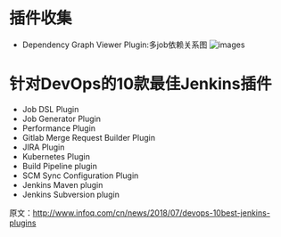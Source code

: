 # 插件收集
- Dependency Graph Viewer Plugin:多job依赖关系图
![images](https://github.com/mds1455975151/tools/blob/master/jenkins/docs/images/01.png)

# 针对DevOps的10款最佳Jenkins插件
- Job DSL Plugin
- Job Generator Plugin
- Performance Plugin
- Gitlab Merge Request Builder Plugin
- JIRA Plugin
- Kubernetes Plugin
- Build Pipeline plugin
- SCM Sync Configuration Plugin
- Jenkins Maven plugin
- Jenkins Subversion plugin

原文：http://www.infoq.com/cn/news/2018/07/devops-10best-jenkins-plugins
